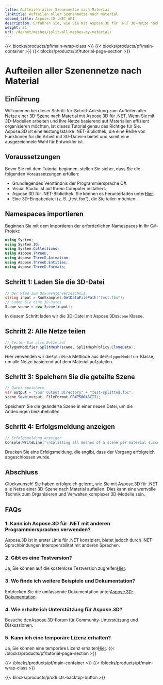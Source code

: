 ```yaml
---
title: Aufteilen aller Szenennetze nach Material
linktitle: Aufteilen aller Szenennetze nach Material
second_title: Aspose.3D .NET API
description: Erfahren Sie, wie Sie mit Aspose.3D für .NET 3D-Netze nach Material aufteilen. Befolgen Sie unsere Schritt-für-Schritt-Anleitung für die effiziente Organisation und Verwaltung von 3D-Modellen.
weight: 21
url: /de/net/meshes/split-all-meshes-by-material/
---
```


{{< blocks/products/pf/main-wrap-class >}}
{{< blocks/products/pf/main-container >}}
{{< blocks/products/pf/tutorial-page-section >}}

# Aufteilen aller Szenennetze nach Material

## Einführung
Willkommen bei dieser Schritt-für-Schritt-Anleitung zum Aufteilen aller Netze einer 3D-Szene nach Material mit Aspose.3D für .NET. Wenn Sie mit 3D-Modellen arbeiten und Ihre Netze basierend auf Materialien effizient organisieren möchten, ist dieses Tutorial genau das Richtige für Sie. Aspose.3D ist eine leistungsstarke .NET-Bibliothek, die eine Reihe von Funktionen für die Arbeit mit 3D-Dateien bietet und somit eine ausgezeichnete Wahl für Entwickler ist.
## Voraussetzungen
Bevor Sie mit dem Tutorial beginnen, stellen Sie sicher, dass Sie die folgenden Voraussetzungen erfüllen:
- Grundlegendes Verständnis der Programmiersprache C#.
- Visual Studio ist auf Ihrem Computer installiert.
-  Aspose.3D für .NET-Bibliothek. Sie können es herunterladen unter[Hier](https://releases.aspose.com/3d/net/).
- Eine 3D-Eingabedatei (z. B. „test.fbx“), die Sie teilen möchten.
## Namespaces importieren
Beginnen Sie mit dem Importieren der erforderlichen Namespaces in Ihr C#-Projekt:
```csharp
using System;
using System.IO;
using System.Collections;
using Aspose.ThreeD;
using Aspose.ThreeD.Animation;
using Aspose.ThreeD.Entities;
using Aspose.ThreeD.Formats;
```
## Schritt 1: Laden Sie die 3D-Datei
```csharp
// Der Pfad zum Dokumentenverzeichnis.
string input = RunExamples.GetDataFilePath("test.fbx");
// Laden Sie eine 3D-Datei
Scene scene = new Scene(input);
```
 In diesem Schritt laden wir die 3D-Datei mit Aspose.3Ds`Scene` Klasse.
## Schritt 2: Alle Netze teilen
```csharp
// Teilen Sie alle Netze auf
PolygonModifier.SplitMesh(scene, SplitMeshPolicy.CloneData);
```
 Hier verwenden wir die`SplitMesh` Methode aus der`PolygonModifier` Klasse, um alle Netze basierend auf dem Material aufzuteilen.
## Schritt 3: Speichern Sie die geteilte Szene
```csharp
// Datei speichern
var output = "Your Output Directory" + "test-splitted.fbx";
scene.Save(output, FileFormat.FBX7500ASCII);
```
Speichern Sie die geänderte Szene in einer neuen Datei, um die Änderungen beizubehalten.
## Schritt 4: Erfolgsmeldung anzeigen
```csharp
// Erfolgsmeldung anzeigen
Console.WriteLine("\nSplitting all meshes of a scene per material successfully.\nFile saved at " + output);
```
Drucken Sie eine Erfolgsmeldung, die angibt, dass der Vorgang erfolgreich abgeschlossen wurde.
## Abschluss
Glückwunsch! Sie haben erfolgreich gelernt, wie Sie mit Aspose.3D für .NET alle Netze einer 3D-Szene nach Material aufteilen. Dies kann eine wertvolle Technik zum Organisieren und Verwalten komplexer 3D-Modelle sein.
## FAQs
### 1. Kann ich Aspose.3D für .NET mit anderen Programmiersprachen verwenden?
Aspose.3D ist in erster Linie für .NET konzipiert, bietet jedoch durch .NET-Sprachbindungen Interoperabilität mit anderen Sprachen.
### 2. Gibt es eine Testversion?
 Ja, Sie können auf die kostenlose Testversion zugreifen[Hier](https://releases.aspose.com/).
### 3. Wo finde ich weitere Beispiele und Dokumentation?
 Entdecken Sie die umfassende Dokumentation unter[Aspose.3D-Dokumentation](https://reference.aspose.com/3d/net/).
### 4. Wie erhalte ich Unterstützung für Aspose.3D?
 Besuche den[Aspose.3D-Forum](https://forum.aspose.com/c/3d/18) für Community-Unterstützung und Diskussionen.
### 5. Kann ich eine temporäre Lizenz erhalten?
 Ja, Sie können eine temporäre Lizenz erhalten[Hier](https://purchase.aspose.com/temporary-license/).
{{< /blocks/products/pf/tutorial-page-section >}}

{{< /blocks/products/pf/main-container >}}
{{< /blocks/products/pf/main-wrap-class >}}

{{< blocks/products/products-backtop-button >}}

